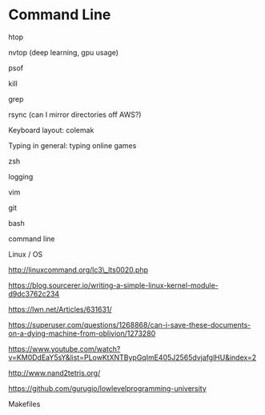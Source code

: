 # Command Line

htop

nvtop \(deep learning, gpu usage\)  


psof

kill  


grep  


rsync \(can I mirror directories off AWS?\)



Keyboard layout: colemak

Typing in general: typing online games

zsh

logging 

vim

git

bash

command line

Linux / OS

http://linuxcommand.org/lc3\_lts0020.php

https://blog.sourcerer.io/writing-a-simple-linux-kernel-module-d9dc3762c234

https://lwn.net/Articles/631631/

https://superuser.com/questions/1268868/can-i-save-these-documents-on-a-dying-machine-from-oblivion/1273280

https://www.youtube.com/watch?v=KM0DdEaY5sY&list=PLowKtXNTBypGqImE405J2565dvjafglHU&index=2

http://www.nand2tetris.org/

https://github.com/gurugio/lowlevelprogramming-university

Makefiles

  


